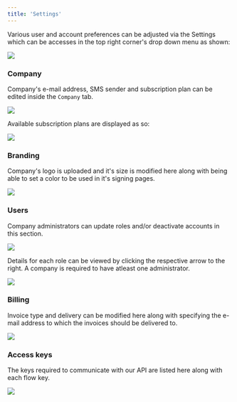 ```yaml
---
title: 'Settings'
---
```


Various user and account preferences can be adjusted via the Settings which can
be accesses in the top right corner's drop down menu as shown:

![](/img/portal/settings/settings.png)

### Company

Company's e-mail address, SMS sender and subscription plan can be edited inside
the `Company` tab.

![](/img/portal/settings/company.png)

Available subscription plans are displayed as so:

![](/img/portal/settings/subscription.png)

### Branding

Company's logo is uploaded and it's size is modified here along with being able
to set a color to be used in it's signing pages.

![](/img/portal/settings/branding.png)

### Users

Company administrators can update roles and/or deactivate accounts in this
section.

![](/img/portal/settings/users.png)

Details for each role can be viewed by clicking the respective arrow to the
right. A company is required to have atleast one administrator.

![](/img/portal/settings/update-roles.png)

### Billing

Invoice type and delivery can be modified here along with specifying the e-mail
address to which the invoices should be delivered to.

![](/img/portal/settings/billing.png)

### Access keys

The keys required to communicate with our API are listed here along with each
flow key.

![](/img/portal/settings/access-keys.png)

